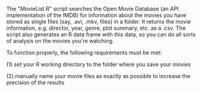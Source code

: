 The "MovieList.R" script searches the Open Movie Database (an API implementation of the IMDB) for information about the movies you have stored as single files (say, .avi, .mkv, files) in a folder. It returns the movie information, e.g. director, year, genre, plot summary, etc. as a .csv. The script also generates an R data frame with this data, so you can do all sorts of analysis on the movies you're watching.

To function properly, the following requirements must be met:

(1) set your R working directory to the folder where you save your movies

(2) manually name your movie files as exactly as possible to increase the precision of the results
